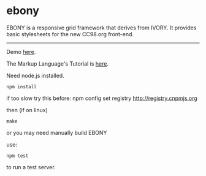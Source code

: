 ebony
=====

  EBONY is a responsive grid framework that derives from IVORY.
It provides basic stylesheets for the new CC98.org front-end.

----

Demo [here](http://jamesruan.github.io/ebony).

The Markup Language's Tutorial is [here](http://jamesruan.github.io/ebony/ml_tutorial.html).

Need node.js installed.

	npm install 

if too slow try this before:
    npm config set registry http://registry.cnpmjs.org 

then (if on linux)

    make

or you may need manually build EBONY

use:

    npm test

to run a test server.
